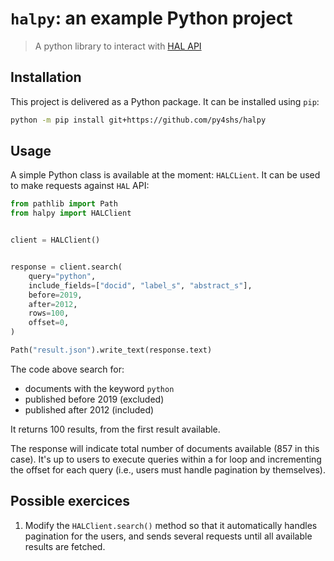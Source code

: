 # `halpy`: an example Python project

> A python library to interact with [HAL API](https://api.archives-ouvertes.fr/docs/search)

## Installation

This project is delivered as a Python package. It can be installed using `pip`:

```bash
python -m pip install git+https://github.com/py4shs/halpy
```

## Usage

A simple Python class is available at the moment: `HALCLient`. It can be used to make requests against `HAL` API:

```python
from pathlib import Path
from halpy import HALClient


client = HALClient()


response = client.search(
    query="python",
    include_fields=["docid", "label_s", "abstract_s"],
    before=2019,
    after=2012,
    rows=100,
    offset=0,
)

Path("result.json").write_text(response.text)
```

The code above search for:

- documents with the keyword `python`
- published before 2019 (excluded)
- published after 2012 (included)

It returns 100 results, from the first result available.

The response will indicate total number of documents available (857 in this case). It's up to users to execute queries
within a for loop and incrementing the offset for each query (i.e., users must handle pagination by themselves).

## Possible exercices

1. Modify the `HALClient.search()` method so that it automatically handles pagination for the users, and sends several requests until all available results are fetched.
